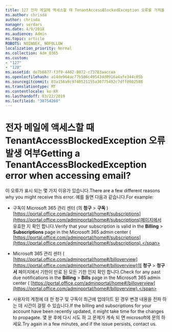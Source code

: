 ```yaml
---
title: 127 전자 메일에 액세스할 때 TenantAccessBlockedException 오류를 가져올 것인가?
ms.author: chrisda
author: chrisda
manager: serdars
ms.date: 4/9/2018
ms.audience: Admin
ms.topic: article
ROBOTS: NOINDEX, NOFOLLOW
localization_priority: Normal
ms.collection: Adm_O365
ms.custom:
- "127"
- "128"
ms.assetid: de7b6877-f3f9-4402-8072-c73783aaccaa
ms.openlocfilehash: a14de964ac77b586c49543dd0916a4afe344c05b
ms.sourcegitcommit: 03a156a9c9740521155a30775492c7dff0982588
ms.translationtype: MT
ms.contentlocale: ko-KR
ms.lasthandoff: 03/22/2019
ms.locfileid: "30754260"
---
```

# <a name="getting-a-tenantaccessblockedexception-error-when-accessing-email"></a><span data-ttu-id="f4c97-102">전자 메일에 액세스할 때 TenantAccessBlockedException 오류 발생 여부</span><span class="sxs-lookup"><span data-stu-id="f4c97-102">Getting a TenantAccessBlockedException error when accessing email?</span></span>

<span data-ttu-id="f4c97-103">이 오류가 표시 되는 몇 가지 이유가 있습니다.</span><span class="sxs-lookup"><span data-stu-id="f4c97-103">There are a few different reasons why you might receive this error.</span></span> <span data-ttu-id="f4c97-104">예를 들면 다음과 같습니다.</span><span class="sxs-lookup"><span data-stu-id="f4c97-104">For example:</span></span>
  
- <span data-ttu-id="f4c97-105">구독이 Microsoft 365 관리 센터 (의 **청구** \> **구독** ) [https://portal.office.com/adminportal/home#/subscriptions](https://portal.office.com/adminportal/home#/subscriptions)페이지에서 유효한 지 확인 합니다.</span><span class="sxs-lookup"><span data-stu-id="f4c97-105">Verify that your subscription is valid in the **Billing** \> **Subscriptions** page in the Microsoft 365 admin center ( [https://portal.office.com/adminportal/home#/subscriptions](https://portal.office.com/adminportal/home#/subscriptions).</span></span>
    
- <span data-ttu-id="f4c97-106">Microsoft 365 관리 센터 ( [https://portal.office.com/adminportal/home#/billoverview](https://portal.office.com/adminportal/home#/billoverview)의 **청구** \> **청구서** 페이지에서 기한이 만료 된 모든 기한 인지 확인 합니다.</span><span class="sxs-lookup"><span data-stu-id="f4c97-106">Check for any past due notifications in the **Billing** \> **Bills** page in the Microsoft 365 admin center ( [https://portal.office.com/adminportal/home#/billoverview](https://portal.office.com/adminportal/home#/billoverview).</span></span>
    
- <span data-ttu-id="f4c97-107">사용자의 계정에 대 한 청구 및 구독이 최근에 업데이트 된 경우 변경 내용을 전파 하는 데 시간이 걸릴 수 있습니다.</span><span class="sxs-lookup"><span data-stu-id="f4c97-107">If the billing and subscriptions for your account have been recently updated, it might take time for the changes to propagate.</span></span> <span data-ttu-id="f4c97-108">몇 분 후에 다시 시도 하 고 문제가 계속 되 면 microsoft에 문의 하세요.</span><span class="sxs-lookup"><span data-stu-id="f4c97-108">Try again in a few minutes, and if the issue persists, contact us.</span></span>
    

